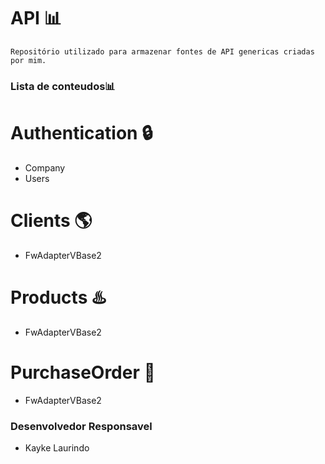 # API 📊
    Repositório utilizado para armazenar fontes de API genericas criadas por mim.

### Lista de conteudos📊

# Authentication 🔒
* Company
* Users

# Clients 🌎
* FwAdapterVBase2

# Products ♨️
* FwAdapterVBase2

# PurchaseOrder 🛒
* FwAdapterVBase2

### Desenvolvedor Responsavel
* Kayke Laurindo
